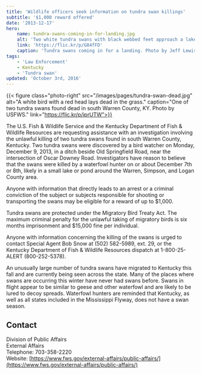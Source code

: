 ```yaml
---
title: 'Wildlife officers seek information on tundra swan killings'
subtitle: '$1,000 reward offered'
date: '2013-12-17'
hero:
    name: tundra-swans-coming-in-for-landing.jpg
    alt: 'Two white tundra swans with black webbed feet approach a lake surrounded by phragmites.'
    link: 'https://flic.kr/p/G84fFD'
    caption: 'Tundra swans coming in for a landing. Photo by Jeff Lewis.'
tags:
    - 'Law Enforcement'
    - Kentucky
    - 'Tundra swan'
updated: 'October 3rd, 2016'
---
```

{{< figure class="photo-right" src="/images/pages/tundra-swan-dead.jpg" alt="A white bird with a red head lays dead in the grass." caption="One of two tundra swans found dead in south Warren County, KY.  Photo by USFWS." link="https://flic.kr/p/iprUTW">}}

The U.S. Fish & Wildlife Service and the Kentucky Department of Fish & Wildlife Resources are requesting assistance with an investigation involving the unlawful killing of two tundra swans found in south Warren County, Kentucky. Two tundra swans were discovered by a bird watcher on Monday, December 9, 2013, in a ditch beside Old Springfield Road, near the intersection of Oscar Downey Road. Investigators have reason to believe that the swans were killed by a waterfowl hunter on or about December 7th or 8th, likely in a small lake or pond around the Warren, Simpson, and Logan County area.

Anyone with information that directly leads to an arrest or a criminal conviction of the subject or subjects responsible for shooting or transporting the swans may be eligible for a reward of up to $1,000.

Tundra swans are protected under the Migratory Bird Treaty Act. The maximum criminal penalty for the unlawful taking of migratory birds is six months imprisonment and $15,000 fine per individual.

Anyone with information concerning the killing of the swans is urged to contact Special Agent Bob Snow at (502) 582-5989, ext. 29, or the Kentucky Department of Fish & Wildlife Resources dispatch at 1-800-25-ALERT (800-252-5378).

An unusually large number of tundra swans have migrated to Kentucky this fall and are currently being seen across the state. Many of the places where swans are occurring this winter have never had swans before. Swans in flight appear to be similar to geese and other waterfowl and are likely to be lured to decoy spreads. Waterfowl hunters are reminded that Kentucky, as well as all states included in the Mississippi Flyway, does not have a swan season.

## Contact

Division of Public Affairs  
External Affairs  
Telephone: 703-358-2220  
Website: [https://www.fws.gov/external-affairs/public-affairs/](https://www.fws.gov/external-affairs/public-affairs/)

